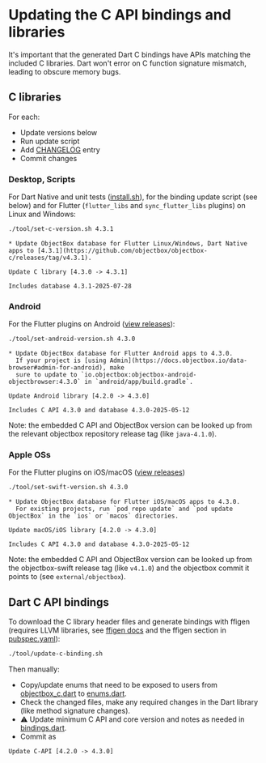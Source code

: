 # Updating the C API bindings and libraries

It's important that the generated Dart C bindings have APIs matching the included C libraries. 
Dart won't error on C function signature mismatch, leading to obscure memory bugs.

## C libraries

For each:

- Update versions below
- Run update script
- Add [CHANGELOG](../objectbox/CHANGELOG.md) entry
- Commit changes

### Desktop, Scripts

For Dart Native and unit tests ([install.sh](../install.sh)),
for the binding update script (see below) and
for Flutter (`flutter_libs` and `sync_flutter_libs` plugins) on Linux and Windows:

```bash
./tool/set-c-version.sh 4.3.1
```

```text
* Update ObjectBox database for Flutter Linux/Windows, Dart Native apps to [4.3.1](https://github.com/objectbox/objectbox-c/releases/tag/v4.3.1).
```

```text
Update C library [4.3.0 -> 4.3.1]

Includes database 4.3.1-2025-07-28
```

### Android

For the Flutter plugins on Android ([view releases](https://github.com/objectbox/objectbox-java/releases)):

```bash
./tool/set-android-version.sh 4.3.0
```

```text
* Update ObjectBox database for Flutter Android apps to 4.3.0.
  If your project is [using Admin](https://docs.objectbox.io/data-browser#admin-for-android), make 
  sure to update to `io.objectbox:objectbox-android-objectbrowser:4.3.0` in `android/app/build.gradle`.
```

```text
Update Android library [4.2.0 -> 4.3.0]

Includes C API 4.3.0 and database 4.3.0-2025-05-12
```

Note: the embedded C API and ObjectBox version can be looked up
from the relevant objectbox repository release tag (like `java-4.1.0`).

### Apple OSs

For the Flutter plugins on iOS/macOS ([view releases](https://github.com/objectbox/objectbox-swift/releases))

```bash
./tool/set-swift-version.sh 4.3.0
```

```text
* Update ObjectBox database for Flutter iOS/macOS apps to 4.3.0.
  For existing projects, run `pod repo update` and `pod update ObjectBox` in the `ios` or `macos` directories.
```

```text
Update macOS/iOS library [4.2.0 -> 4.3.0]

Includes C API 4.3.0 and database 4.3.0-2025-05-12
```

Note: the embedded C API and ObjectBox version can be looked up 
from the objectbox-swift release tag (like `v4.1.0`) and 
the objectbox commit it points to (see `external/objectbox`).

## Dart C API bindings

To download the C library header files and generate bindings with ffigen (requires LLVM libraries,
see [ffigen docs](https://pub.dev/packages/ffigen#installing-llvm)
and the ffigen section in [pubspec.yaml](../objectbox/pubspec.yaml)):

```bash
./tool/update-c-binding.sh
```

Then manually:

- Copy/update enums that need to be exposed to users
  from [objectbox_c.dart](../objectbox/lib/src/native/bindings/objectbox_c.dart) 
  to [enums.dart](../objectbox/lib/src/modelinfo/enums.dart).
- Check the changed files, make any required changes in the Dart library (like method signature changes).
- ⚠️ Update minimum C API and core version and notes as needed in [bindings.dart](../objectbox/lib/src/native/bindings/bindings.dart).
- Commit as

```text
Update C-API [4.2.0 -> 4.3.0]
```
